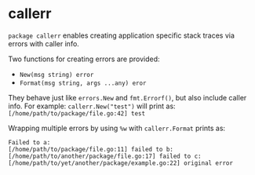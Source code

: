 # callerr

`package callerr` enables creating application specific stack traces via errors with caller info.

Two functions for creating errors are provided:
- `New(msg string) error`
- `Format(msg string, args ...any) eror`

They behave just like `errors.New` and `fmt.Errorf()`, but also include caller info.
For example:
`callerr.New("test")` will print as:
`[/home/path/to/package/file.go:42] test`

Wrapping multiple errors by using `%w` with `callerr.Format` prints as:
```
Failed to a: 
[/home/path/to/package/file.go:11] failed to b: 
[/home/path/to/another/package/file.go:17] failed to c: 
[/home/path/to/yet/another/package/example.go:22] original error
```
